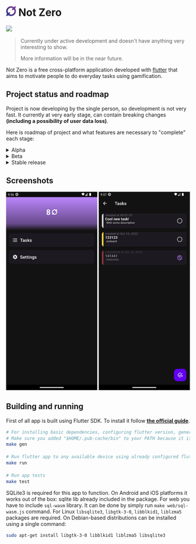 # <img src="assets/logo-colored.svg" width="27"> **Not Zero**

<a href="./LICENSE.md"><img src="https://img.shields.io/badge/license-GPLv3-blue.svg"></a>

> Currently under active development and doesn't have anything very interesting to show.
>
> More information will be in the near future.

Not Zero is a free cross-platform application developed with [flutter](https://flutter.dev) that aims to motivate people to do everyday tasks using gamification.

## Project status and roadmap

Project is now developing by the single person, so development is not very fast.
It currently at very early stage, can contain breaking changes **(including a possibility of user data loss)**.

Here is roadmap of project and what features are necessary to "complete" each stage:

<details>
<summary> Alpha </summary>

- [x] Stable app's architecture
- [x] Home screen
- [x] Tasks (and local storage for them)
- [x] "About" screen
- [x] Light and dark themes
- [x] App branding (logo, icons, posters)
- [x] Stable database version
- [x] Automatic builds and basic packaging
- [x] Export and import of app's data
- [x] Basic stats
- [ ] Tags & Sublists `(in progress)`
- [ ] Guides
</details>

<details>
<summary> Beta </summary>

- [ ] Release in Google Play
- [ ] Release in F-Droid
- [ ] Advanced stats (weekly, monthly statistics)
- [ ] Combos
- [ ] Habits
- [ ] Achievements
</details>

<details>
<summary> Stable release </summary>

- [ ] Notes
- [ ] Adaptation for iOS
- [ ] Release in App Store
- [ ] Adaptation of app for desktop
- [ ] Release on Linux
- [ ] Release on Windows
</details>

## Screenshots

<img src="assets/screenshots/Screenshot_main.png" width="250">
<img src="assets/screenshots/Screenshot_tasks.png" width="250">

## Building and running

First of all app is built using Flutter SDK.
To install it follow [**the official guide**](https://docs.flutter.dev/get-started/install).

```bash
# For installing basic dependencies, configuring flutter version, generating necessary code
# Make sure you added "$HOME/.pub-cache/bin" to your PATH because it is necessary for FVM
make gen

# Run flutter app to any available device using already configured flutter version
make run

# Run app tests
make test
```

SQLite3 is required for this app to function.
On Android and iOS platforms it works out of the box: sqlite lib already included in the package.
For web you have to include `sql-wasm` library.
It can be done by simply run `make web/sql-wasm.js` command.
For Linux `libsqlite3`, `libgtk-3-0`, `libblkid1`, `liblzma5` packages are required.
On Debian-based distributions can be installed using a single command:

```bash
sudo apt-get install libgtk-3-0 libblkid1 liblzma5 libsqlite3
```

<!--
TODO Add any words about usage of sql.js from here: https://github.com/sql-js/sql.js
-->
